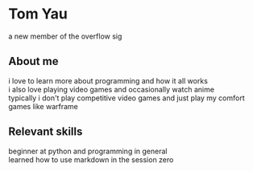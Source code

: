 # Tom Yau
a new member of the overflow sig
## About me
i love to learn more about programming and how it all works  
i also love playing video games and occasionally watch anime  
typically i don't play competitive video games and just play my comfort games like warframe
## Relevant skills
beginner at python and programming in general  
learned how to use markdown in the session zero
